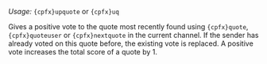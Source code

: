 *Usage:* `{cpfx}upquote` or `{cpfx}uq`

Gives a positive vote to the quote most recently found using `{cpfx}quote`, `{cpfx}quoteuser` or `{cpfx}nextquote` in the current channel. If the sender has already voted on this quote before, the existing vote is replaced. A positive vote increases the total score of a quote by 1.

